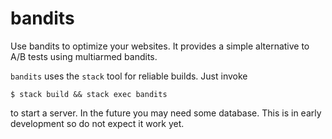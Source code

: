 # bandits

Use bandits to optimize your websites. It provides a simple alternative to A/B tests using multiarmed bandits.

`bandits` uses the `stack` tool for reliable builds. Just invoke

```
$ stack build && stack exec bandits
```

to start a server. In the future you may need some database. This is in early development so do not expect it work yet.
